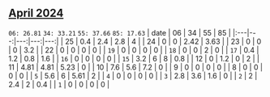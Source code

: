 ## [April 2024](2024-04.csv)

`06: 26.81` `34: 33.21` `55: 37.66` `85: 17.63` 
| date | 06 | 34 | 55 | 85 |
|:---|---:|---:|---:|---:|
| 25 | 0.4 | 2.4 | 2.8 | 4 <tr></tr>|
| 24 | 0 | 0 | 2.42 | 3.63 <tr></tr>|
| 23 | 0 | 0 | 0 | 3.2 <tr></tr>|
| 22 | 0 | 0 | 0 | 0 <tr></tr>|
| `19` | 0 | 0 | 0 | 0 <tr></tr>|
| `18` | 0 | 0 | 2 | 0 <tr></tr>|
| `17` | 0.4 | 1.2 | 0.8 | 1.6 <tr></tr>|
| `16` | 0 | 0 | 0 | 0 <tr></tr>|
| `15` | 3.2 | 6 | 8 | 0.8 <tr></tr>|
| 12 | 0 | 1.2 | 0 | 2 <tr></tr>|
| 11 | 4.81 | 4.81 | 5.23 | 0 <tr></tr>|
| 10 | 7.6 | 5.6 | 7.2 | 0 <tr></tr>|
| 9 | 0 | 0 | 0 | 0 <tr></tr>|
| 8 | 0 | 0 | 0 | 0 <tr></tr>|
| `5` | 5.6 | 6 | 5.61 | 2 <tr></tr>|
| `4` | 0 | 0 | 0 | 0 <tr></tr>|
| `3` | 2.8 | 3.6 | 1.6 | 0 <tr></tr>|
| `2` | 2 | 2.4 | 2 | 0.4 <tr></tr>|
| `1` | 0 | 0 | 0 | 0 <tr></tr>|
